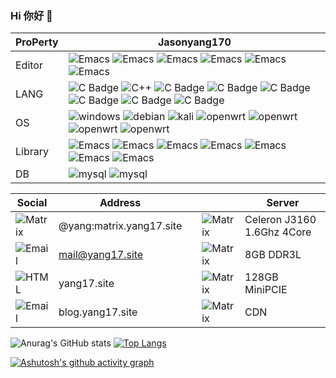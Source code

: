 ### Hi 你好 👋
|ProPerty                                        |Jasonyang170
|----------------------------------------------------|---------------------------------------------------------------
|Editor               |![Emacs](https://shields.io/badge/-Vscode-93f6ef?logo=vscodium) ![Emacs](https://shields.io/badge/-Vim-93f6ef?logo=vim)  ![Emacs](https://shields.io/badge/-IDEA-93f6ef?logo=intellijidea) ![Emacs](https://shields.io/badge/-AndroidStudio-93f6ef?logo=AndroidStudio) ![Emacs](https://shields.io/badge/-Arduino-93f6ef?logo=arduino) ![Emacs](https://shields.io/badge/-QT-93f6ef?logo=qt)
|LANG           |  ![C Badge](https://shields.io/badge/-C-3776AB?style=flat&logo=C)  ![C++](https://shields.io/badge/-C++-3776AB?style=flat&logo=cplusplus) ![C Badge](https://shields.io/badge/-Kotlin-3776AB?style=flat&logo=kotlin) ![C Badge](https://shields.io/badge/-Java-3776AB?style=flat&logo=Oracle&logoColor=yellow) ![C Badge](https://shields.io/badge/-JavaScript-3776AB?style=flat&logo=javascript) ![C Badge](https://shields.io/badge/-Python-3776AB?style=flat&logo=python&logoColor=white)  ![C Badge](https://shields.io/badge/-PHP-3776AB?style=flat&logo=php) ![C Badge](https://shields.io/badge/-Rust-3776AB?style=flat&logo=rust)  
|OS  |  ![windows](https://shields.io/badge/-Windows-936fef?logo=windows) ![debian](https://shields.io/badge/-Debian-93f6ef?style=flat&logo=Debian&logoColor=red) ![kali](https://shields.io/badge/-Kali-93f6ef?style=flat&logo=kalilinux&logoColor=red) ![openwrt](https://shields.io/badge/-OpenWRT-93f1ef?logo=openwrt) ![openwrt](https://shields.io/badge/-Android-93f1ef?logo=android) ![openwrt](https://shields.io/badge/-WearOS-93f1ef?logo=wearos)  ![openwrt](https://shields.io/badge/-HarmonyOS-93f1ef?logo=harmonyos) 
|Library |![Emacs](https://shields.io/badge/-OpenCV-93f6ef?logo=opencv) ![Emacs](https://shields.io/badge/-OpenAI-93f6ef?logo=openai) ![Emacs](https://shields.io/badge/-Docker-93f6ef?logo=docker) ![Emacs](https://shields.io/badge/-Vue.js-93f6ef?logo=vue.js) ![Emacs](https://shields.io/badge/-Adafruit-93f6ef?logo=adafruit) ![Emacs](https://shields.io/badge/-Bootstrap-93f6ef?logo=Bootstrap) ![Emacs](https://shields.io/badge/-Nginx-93f6ef?logo=nginx)
|DB   | ![mysql](https://shields.io/badge/-MySQL-93f6ef?style=for-the-badge&logo=mysql) ![mysql](https://shields.io/badge/-SQLite-93f6ef?style=for-the-badge&logo=sqlite)


|Social                   |Address          |                  |                  |Server     
|-----------------------|------------------|------------------|------------------|------------------
|![Matrix](https://shields.io/badge/-Matrix-ffffff?style=flat&logo=Matrix&logoColor=blue)|@yang:matrix.yang17.site||![Matrix](https://shields.io/badge/-CPU-ffffff?style=flat&logo=intel&logoColor=blue)|Celeron J3160 1.6Ghz 4Core
|![Email](https://shields.io/badge/-Email-ffffff?style=flat&logo=gmail)|mail@yang17.site||![Matrix](https://shields.io/badge/-RAM-ffffff?style=flat&logo=Kingstontechnology&logoColor=red)|8GB DDR3L
|![HTML](https://shields.io/badge/-WebSite-ffffff?style=flat&logo=html5)|yang17.site||![Matrix](https://shields.io/badge/-ROM-ffffff?style=flat&logo=westerndigital&logoColor=black)|128GB MiniPCIE
|![Email](https://shields.io/badge/-Blog-ffffff?style=flat&logo=wordpress&logoColor=blue)|blog.yang17.site||![Matrix](https://shields.io/badge/-Proxy-ffffff?style=flat&logo=cloudflare)|CDN

![Anurag's GitHub stats](https://github-readme-stats.vercel.app/api?username=Jasonyang170&show_icons=true&theme=transparent)
[![Top Langs](https://github-readme-stats.vercel.app/api/top-langs/?username=Jasonyang170&layout=donut)](https://github.com/anuraghazra/github-readme-stats)

[![Ashutosh's github activity graph](https://github-readme-activity-graph.vercel.app/graph?username=Jasonyang170&theme=react-dark)](https://github.com/Jasonyang170)

